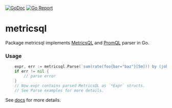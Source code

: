 [![GoDoc](https://godoc.org/github.com/VictoriaMetrics/metricsql?status.svg)](http://godoc.org/github.com/VictoriaMetrics/metricsql)
[![Go Report](https://goreportcard.com/badge/github.com/VictoriaMetrics/metricsql)](https://goreportcard.com/report/github.com/VictoriaMetrics/metricsql)


# metricsql

Package metricsql implements [MetricsQL](https://github.com/VictoriaMetrics/VictoriaMetrics/wiki/MetricsQL)
and [PromQL](https://medium.com/@valyala/promql-tutorial-for-beginners-9ab455142085) parser in Go.

### Usage

```go
    expr, err := metricsql.Parse(`sum(rate(foo{bar="baz"}[5m])) by (job)`)
    if err != nil {
        // parse error
    }
    // Now expr contains parsed MetricsQL as `*Expr` structs.
    // See Parse examples for more details.
```

See [docs](https://godoc.org/github.com/VictoriaMetrics/metricsql) for more details.
